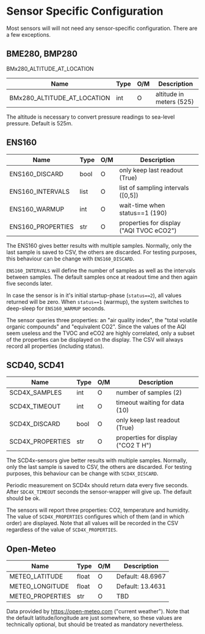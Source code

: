 Sensor Specific Configuration
=============================

Most sensors will will not need any sensor-specific configuration.
There are a few exceptions.

BME280, BMP280
--------------

BMx280_ALTITUDE_AT_LOCATION

| Name                        | Type | O/M | Description               |
|-----------------------------|------|-----|---------------------------|
| BMx280_ALTITUDE_AT_LOCATION | int  |  O  | altitude in meters (525)  |

The altitude is necessary to convert pressure readings to sea-level
pressure. Default is 525m.


ENS160
------

| Name              | Type | O/M | Description                              |
|-------------------|------|-----|------------------------------------------|
| ENS160_DISCARD    | bool |  O  | only keep last readout (True)            |
| ENS160_INTERVALS  | list |  O  | list of sampling intervals ([0,5])       |
| ENS160_WARMUP     | int  |  O  | wait-time when status==1 (190)           |
| ENS160_PROPERTIES | str  |  O  | properties for display ("AQI TVOC eCO2") |

The ENS160 gives better results with multiple samples. Normally, only the
last sample is saved to CSV, the others are discarded. For testing purposes,
this behaviour can be change with `ENS160_DISCARD`.

`ENS160_INTERVALS` will define the number of samples as well as the
intervals between samples. The default samples once at readout time and
then again five seconds later.

In case the sensor is in it's initial startup-phase (`status==2`), all values
returned will be zero. When `status==1` (warmup), the system switches
to deep-sleep for `ENS160_WARMUP` seconds.

The sensor queries three properties: an "air quality index", the
"total volatile organic compounds" and "equivalent CO2". Since the values
of the AQI seem useless and the TVOC and eCO2 are highly correlated,
only a subset of the properties can be displayed on the display. The
CSV will always record all properties (including status).


SCD40, SCD41
------------

| Name              | Type | O/M | Description                        |
|-------------------|------|-----|------------------------------------|
| SCD4X_SAMPLES     | int  |  O  | number of samples (2)              |
| SCD4X_TIMEOUT     | int  |  O  | timeout waiting for data (10)      |
| SCD4X_DISCARD     | bool |  O  | only keep last readout (True)      |
| SCD4X_PROPERTIES  | str  |  O  | properties for display ("CO2 T H") |

The SCD4x-sensors give better results with multiple samples. Normally,
only the last sample is saved to CSV, the others are discarded. For
testing purposes, this behaviour can be change with `SCD4X_DISCARD`.

Periodic measurement on SCD4x should return data every five seconds.
After `SDC4X_TIMEOUT` seconds the sensor-wrapper will give up. The
default should be ok.

The sensors will report three properties: CO2, temperature and humidity.
The value of `SCD4X_PROPERTIES` configures which of them (and in which
order) are displayed. Note that all values will be recorded in the
CSV regardless of the value of `SCD4X_PROPERTIES`.


Open-Meteo
----------

| Name              | Type | O/M | Description                 |
|-------------------|------|-----|-----------------------------|
| METEO_LATITUDE    |float |  O  | Default: 48.6967            |
| METEO_LONGITUDE   |float |  O  | Default: 13.4631            |
| METEO_PROPERTIES  | str  |  O  | TBD                         |

Data provided by <https://open-meteo.com> ("current weather").
Note that the default latitude/longitude are just somewhere, so
these values are technically optional, but should be treated as
mandatory nevertheless.
